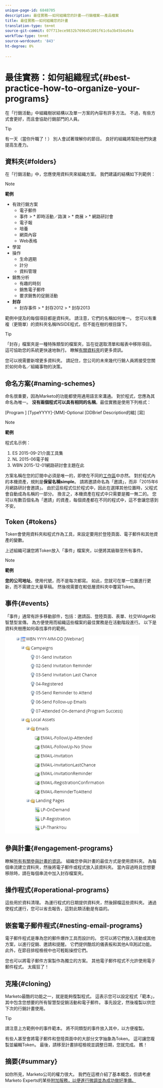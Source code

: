```yaml
---
unique-page-id: 6848705
description: 最佳實務——如何組織您的計畫——行銷檔案——產品檔案
title: 最佳實務——如何組織您的計畫
translation-type: tm+mt
source-git-commit: 07f713ece9832b7696451001f61c6a3b45b4a94a
workflow-type: tm+mt
source-wordcount: '843'
ht-degree: 0%

---
```



# 最佳實務：如何組織程式{#best-practice-how-to-organize-your-programs}

在「行銷活動」中組織樹狀結構以及單一方案的內容有許多方法。 不過，有些方式會更好，而且會協助行銷部門的人員。

>[!TIP]
>
>有一天（當你升職了！） 別人會試著理解你的節目。 良好的組織將幫助他們快速提高生產力。

## 資料夾{#folders}

在「行銷活動」中，您應使用資料夾來組織方案。 我們建議的結構如下列範例：

>[!NOTE]
>
>**範例**
>
>* 有效行銷方案
   >   * 電子郵件
   >   * 事件
      >      * 即時活動／路演
      >      * 商展
      >      * 網路研討會
   >   * 電子報
   >   * 培養
   >   * 網頁內容
   >   * Web表格
>* 學習
>* 操作
   >   * 生命週期
   >   * 計分
   >   * 資料管理
>* 銷售分析
   >   * 有趣的時刻
   >   * 銷售電子郵件
   >   * 要求銷售的促銷活動
>* **封存**
   >   * 封存事件
      >      * 封存2012
      >      * 封存2013


範例中提及的每個項目都是資料夾。 請注意，它們的名稱如何唯一。 您可以有重複（更簡單）的資料夾名稱INSIDE程式，但不能在樹的根目錄下。

>[!TIP]
>
>「封存」檔案夾是一種特殊類型的檔案夾，旨在從選取清單和報表中移除項目。 這可協助您的系統更快速地執行。 瞭解[有關資料夾](/help/marketo/product-docs/core-marketo-concepts/miscellaneous/understanding-folders.md)的更多資訊。

您可以視需要新增更多資料夾。 請記住，您公司的未來幾代行銷人員將接受您關於如何命名／組織事物的決策。

## 命名方案{#naming-schemes}

命名很重要，因為Marketo的功能都使用通用語言來溝通。 對於程式，您應為其命名為唯一。 **沒有兩個程式可以具有相同的名稱**。最佳實務是使用下列格式：

[Program ] [TypeYYYY]-[MM]-Optional [DDBrief Description的縮] [寫]

>[!NOTE]
>
>**範例**
>
>程式名示例：
>
>1. ES 2015-09-21介面工具集
>1. NL 2015-06電子報
>1. WBN 2015-12-01網路研討會主題在此


方案名稱在您的訂閱中必須是唯一的，即使在不同的[工作區](/help/marketo/product-docs/administration/workspaces-and-person-partitions/understanding-workspaces-and-person-partitions.md)中亦然。  對於程式內的本機資產，規則是&#x200B;**保留名稱simple**。 請將邀請命名為「邀請」，而非「2015年6月網路研討會邀請」。 由於這些程式位於程式中，因此在選擇其他位置時，父程式會自動成為名稱的一部分。 換言之，本機資產在程式中只需要是獨一無二的。 您可以有數百個名為「邀請」的資產，每個資產都在不同的程式中，這不會讓您感到不安。

## Token {#tokens}

Token會使用資料夾和程式作為工具，來設定要用於登陸頁面、電子郵件和其他資產的變數。

上述組織可讓您將Token放入「事件」檔案夾，以便將其級聯至所有事件。

>[!NOTE]
>
>**範例**
>
>**您的公司地址**。使用代號，而不是每次都寫。 如此，您就可在單一位置進行更新，而不需建立大量草稿。 然後視需要在較低層資料夾中覆寫Token。

## 事件{#events}

「事件」通常有許多移動部件，包括：邀請函、登陸頁面、表單、社交Widget和智慧型宣傳。 為方便使用而組織這些檔案的最佳實務是在活動階段進行。 以下是資料夾樹應如何尋找事件的範例。

![](assets/capture.png)

## 參與計畫{#engagement-programs}

瞭解[所有有關參與計畫的資訊](/help/marketo/product-docs/email-marketing/drip-nurturing/creating-an-engagement-program/understanding-engagement-programs.md)。 組織您參與計畫的最佳方式是使用資料夾。 為每個串流建立資料夾，然後將電子郵件或程式放入該資料夾。 當內容過時且您想要移除時，請在每個串流中加入封存檔案夾。

## 操作程式{#operational-programs}

這些用於資料清理。 為運行程式的日期提供資料夾，然後歸檔這些資料夾。 通過使程式運行，您可以省去報告，這對此類活動是有益的。

## 嵌套電子郵件程式{#nesting-email-programs}

電子郵件程式是專為您的郵件爆炸工具而設計的。 您可以將它們放入活動或其他方案，以進行促銷、邀請和提醒。 它們提供酷炫的儀表板和其他A/B測試功能。 此外，在節目排程檢視中也可輕鬆操控它們。

您也可以將電子郵件方案製作為獨立的方案。 其他電子郵件程式不允許使用電子郵件程式。 太瘋狂了！

## 克隆{#cloning}

Marketo最酷的功能之一，就是能夠復製程式。 這表示您可以設定程式「範本」，其中包含您想要的所有智慧型促銷活動和電子郵件。 事先設定，然後複製以供您下次的行銷計畫使用。

>[!TIP]
>
>請注意上方範例中的事件範本。 將不同類型的事件放入其中，以方便複製。

有些人甚至會將電子郵件和登陸頁面中的大部分文字抽象為Token。 這可讓您複製並編輯Token。 最後，請移至計畫排程檢視並調整日期，您就完成。 瞧！

## 摘要{#summary}

如你所見，Marketo公司的權力很大。 我們在這裡介紹了基本概念，但請考慮Marketo Experts的某些[附加服務，以便進行微調並為成功做好準備。](https://www.marketo.com/services/)
